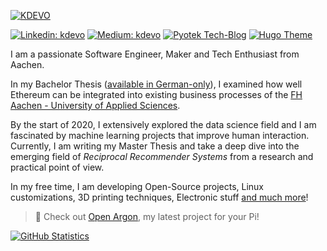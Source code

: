 [![KDEVO](https://kdevo.github.io/images/kdevo-sticker.png)](https://kdevo.github.io/)

[![Linkedin: kdevo](https://img.shields.io/badge/Linked-/in/kdevo-0097a7?style=flat-square&logo=LinkedIn&logoColor=white&link=https://www.linkedin.com/in/kdevo/)](https://www.linkedin.com/in/kdevo/)
[![Medium: kdevo](https://img.shields.io/badge/Medium-@kdevo-0097a7?style=flat-square&logo=Medium&logoColor=white&link=https://medium.com/@kdevo)](https://medium.com/@kdevo)
[![Pyotek Tech-Blog](https://img.shields.io/badge/tech-blog-0097a7?logo=linux&style=flat-square&logoColor=white&link=https://pyotek.dev/)](https://pyotek.dev/)
[![Hugo Theme](https://img.shields.io/badge/hugo-theme-0097a7?logo=hugo&style=flat-square&logoColor=white&link=https://themes.gohugo.io/osprey-delight/)](https://themes.gohugo.io/osprey-delight/)

I am a passionate Software Engineer, Maker and Tech Enthusiast from Aachen.

In my Bachelor Thesis ([available in German-only](https://kdevo.github.io/#bachelor-thesis)), I examined how well Ethereum can be integrated into existing business processes of the [FH Aachen - University of Applied Sciences](https://www.fh-aachen.de/).

By the start of 2020, I extensively explored the data science field and I am fascinated by machine learning projects that improve human interaction. Currently, I am writing my Master Thesis and take a deep dive into the emerging field of *Reciprocal Recommender Systems* from a research and practical point of view. 

In my free time, I am developing Open-Source projects, Linux customizations, 3D printing techniques, Electronic stuff [and much more](https://kdevo.github.io/#kd)!

> :loudspeaker: Check out [Open Argon](https://git.io/open-argon), my latest project for your Pi!

[![GitHub Statistics](https://github-readme-stats.vercel.app/api?username=kdevo&show_icons=true&theme=gotham)](https://git.io/kdevo)


